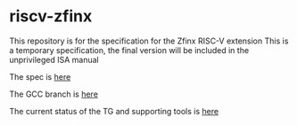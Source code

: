 # riscv-zfinx

This repository is for the specification for the Zfinx RISC-V extension
This is a temporary specification, the final version will be included in the unprivileged ISA manual

The spec is [here](https://github.com/riscv/riscv-zfinx/blob/master/zfinx-spec-20210511-0.41.pdf)

The GCC branch is [here](https://github.com/pz9115/riscv-binutils-gdb/commit/bc7715694e2b97ba55791e8ef7409377bd7fb1f)

The current status of the TG and supporting tools is [here](https://wiki.riscv.org/display/TECH/Zfinx+TG)


